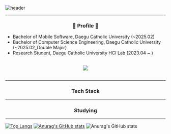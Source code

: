 ![header](https://capsule-render.vercel.app/api?type=venom&height=250&color=FFF7D9&text=FUFU's%20GITHUB&fontColor=D6C5B3)

---
<h3 align="center"> 🐤 Profile 🐤 </h3>

- Bachelor of Mobile Software, Daegu Catholic University (~2025.02)</br>
- Bachelor of Computer Science Engineering, Daegu Catholic University (~2025.02_Double Major)</br>
- Research Student, Daegu Catholic University HCI Lab (2023.04 ~ )</br>

</br>
<div align="center">
  <a href="mailto:easyeun410@gmail.com"><img src="https://img.shields.io/badge/Gmail-FFEFBF?style=for-the-badge&logo=Gmail&logoColor=white" /></a>
</div>
</br>


---

<h3 align="center"> Tech Stack </h3>

---
<h3 align="center"> Studying </h3>


---
[![Top Langs](https://github-readme-stats.vercel.app/api/top-langs/?username=jieun410)](https://github.com/anuraghazra/github-readme-stats)
[![Anurag's GitHub stats](https://github-readme-stats.vercel.app/api?username=jieun410)](https://github.com/anuraghazra/github-readme-stats)
![Anurag's GitHub stats](https://github-readme-stats.vercel.app/api?username=jieun410&hide=contribs,prs&show_icons=true&theme=merko)



<!--
**jieun410/jieun410** is a ✨ _special_ ✨ repository because its `README.md` (this file) appears on your GitHub profile.

Here are some ideas to get you started:

- 🔭 I’m currently working on ...
- 🌱 I’m currently learning ...
- 👯 I’m looking to collaborate on ...
- 🤔 I’m looking for help with ...
- 💬 Ask me about ...
- 📫 How to reach me: ...
- 😄 Pronouns: ...
- ⚡ Fun fact: ...
-->
